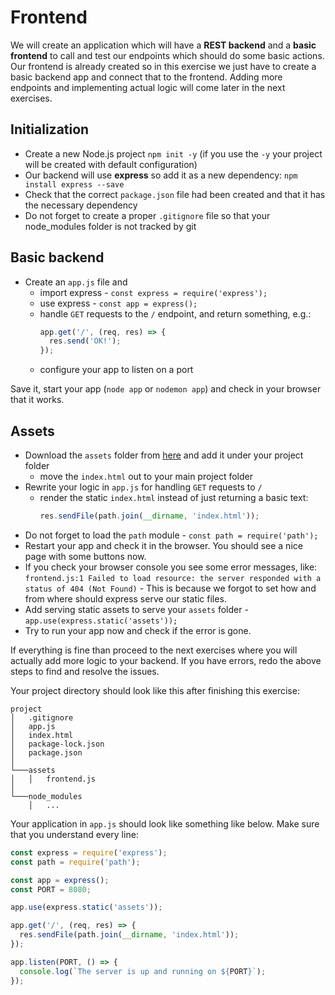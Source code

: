 # Frontend

We will create an application which will have a **REST backend** and a **basic
frontend** to call and test our endpoints which should do some basic actions.
Our frontend is already created so in this exercise we just have to create a
basic backend app and connect that to the frontend. Adding more endpoints and
implementing actual logic will come later in the next exercises.

## Initialization

- Create a new Node.js project `npm init -y` (if you use the `-y` your project
  will be created with default configuration)
- Our backend will use **express** so add it as a new dependency:
  `npm install express --save`
- Check that the correct `package.json` file had been created and that it has
  the necessary dependency
- Do not forget to create a proper `.gitignore` file so that your node_modules
  folder is not tracked by git

## Basic backend

- Create an `app.js` file and
  - import express - `const express = require('express');`
  - use express - `const app = express();`
  - handle `GET` requests to the `/` endpoint, and return something, e.g.:
    ```js
    app.get('/', (req, res) => {
      res.send('OK!');
    });
    ```
  - configure your app to listen on a port

Save it, start your app (`node app` or `nodemon app`) and check in your browser
that it works.

## Assets

- Download the `assets` folder from [here](./) and add it under your project
  folder
  - move the `index.html` out to your main project folder
- Rewrite your logic in `app.js` for handling `GET` requests to `/`
  - render the static `index.html` instead of just returning a basic text:
    ```js
    res.sendFile(path.join(__dirname, 'index.html'));
    ```
- Do not forget to load the `path` module - `const path = require('path');`
- Restart your app and check it in the browser. You should see a nice page with
  some buttons now.
- If you check your browser console you see some error messages, like:
  `frontend.js:1 Failed to load resource: the server responded with a status of 404 (Not Found)` -
  This is because we forgot to set how and from where should express serve our
  static files.
- Add serving static assets to serve your `assets` folder -
  `app.use(express.static('assets'));`
- Try to run your app now and check if the error is gone.

If everything is fine than proceed to the next exercises where you will actually
add more logic to your backend. If you have errors, redo the above steps to find
and resolve the issues.

Your project directory should look like this after finishing this exercise:

```text
project
│   .gitignore
│   app.js
│   index.html
│   package-lock.json
│   package.json
│
└───assets
│   │   frontend.js
│
└───node_modules
    │   ...
```

Your application in `app.js` should look like something like below. Make sure
that you understand every line:

```js
const express = require('express');
const path = require('path');

const app = express();
const PORT = 8080;

app.use(express.static('assets'));

app.get('/', (req, res) => {
  res.sendFile(path.join(__dirname, 'index.html'));
});

app.listen(PORT, () => {
  console.log(`The server is up and running on ${PORT}`);
});
```
